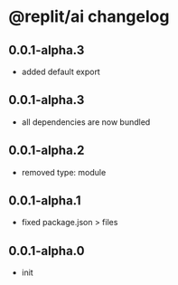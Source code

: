 # @replit/ai changelog

## 0.0.1-alpha.3

- added default export

## 0.0.1-alpha.3

- all dependencies are now bundled

## 0.0.1-alpha.2

- removed type: module

## 0.0.1-alpha.1

- fixed package.json > files

## 0.0.1-alpha.0

- init

